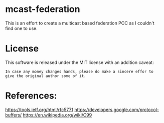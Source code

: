 # mcast-federation

This is an effort to create a multicast based federation POC as I couldn't find one to use.

# License

This software is released under the MIT license with an addition caveat:

`In case any money changes hands, please do make a sincere effor to give the original author some of it.`

# References:
https://tools.ietf.org/html/rfc5771
https://developers.google.com/protocol-buffers/
https://en.wikipedia.org/wiki/C99
